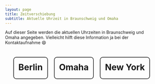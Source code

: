 ```yaml
---
layout: page
title: Zeitverschiebung
subtitle: Aktuelle Uhrzeit in Braunschweig und Omaha
---
```


Auf dieser Seite werden die aktuellen Uhrzeiten in Braunschweig und Omaha angegeben. Vielleicht hilft diese Information ja bei der Kontaktaufnahme 😄


<html>
<style>
    #clocks {
        text-align: center;
        font-size: x-large;
        display: inline-flex;
        flex-direction: row;
        align-items: center;
        margin-top: 15px;
        margin-bottom: 15px;
        margin-left: 15px;
        margin-right: 15px;
    }
    .clock {
        font-size: x-large;
        text-align: center;
        border: 2px solid #333;
        border-radius: 10px;
        padding: 15px;
        /*width: calc(100% - 40px); /* Adjusting box size */
        max-width: 400px;
        margin-top: 10px;
        margin-bottom: 10px;
        margin-left: 10px;
        margin-right: 10px;
    }
    .clock h3 {
        margin-top: 0;
        margin-bottom: 5px;
    }
</style>
<body>
<center>
<div id="clocks">
    <div id="berlin" class="clock">
        <h3>Berlin</h3>
        <div id="berlinTime"></div>
    </div>
    <div id="Omaha" class="clock">
        <h3>Omaha</h3>
        <div id="omahaTime"></div>
    </div>
    <div id="newYork" class="clock">
        <h3>New York</h3>
        <div id="newYorkTime"></div>
    </div>
</div>

<script>
function updateClocks() {
    const londonTime = new Date().toLocaleString("de", {timeZone: "Europe/Berlin"}).slice(0, -3);
    document.getElementById("berlinTime").textContent = londonTime;

    const newDelhiTime = new Date().toLocaleString("de", {timeZone: "America/Chicago"}).slice(0, -3);
    document.getElementById("omahaTime").textContent = newDelhiTime;

    const newYorkTime = new Date().toLocaleString("de", {timeZone: "America/New_York"}).slice(0, -3);
    document.getElementById("newYorkTime").textContent = newYorkTime;
}

// Update clocks every second
setInterval(updateClocks, 1000);

// Initial update
updateClocks();
</script>
</center>
</body>
</html>